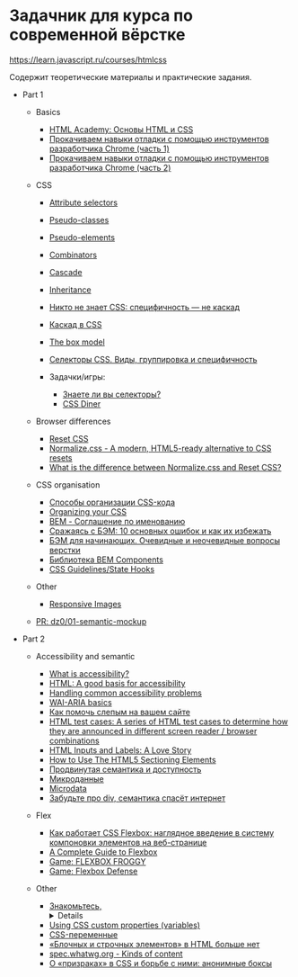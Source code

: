 # Задачник для курса по современной вёрстке

https://learn.javascript.ru/courses/htmlcss

Содержит теоретические материалы и практические задания.

- Part 1
    - Basics
        - [HTML Academy: Основы HTML и CSS](https://htmlacademy.ru/courses/297)
        - [Прокачиваем навыки отладки с помощью инструментов разработчика Chrome (часть 1)](https://css-live.ru/faq/prokachivaem-navyki-otladki-s-pomoshhyu-instrumentov-razrabotchika-chrome-chast-1.html)
        - [Прокачиваем навыки отладки с помощью инструментов разработчика Chrome (часть 2)](https://css-live.ru/faq/prokachivaem-navyki-otladki-s-pomoshhyu-instrumentov-razrabotchika-chrome-chast-2.html)

    - CSS
        - [Attribute selectors](https://developer.mozilla.org/en-US/docs/Web/CSS/Attribute_selectors)
        - [Pseudo-classes](https://developer.mozilla.org/en-US/docs/Web/CSS/Pseudo-classes)
        - [Pseudo-elements](https://developer.mozilla.org/en-US/docs/Web/CSS/Pseudo-elements)
        - [Combinators](https://developer.mozilla.org/en-US/docs/Learn/CSS/Building_blocks/Selectors/Combinators)
        - [Cascade](https://developer.mozilla.org/en-US/docs/Web/CSS/Cascade)
        - [Inheritance](https://developer.mozilla.org/en-US/docs/Web/CSS/inheritance)
        - [Никто не знает CSS: специфичность — не каскад](https://css-live.ru/css/nikto-ne-znaet-css-specifichnost-ne-kaskad.html)
        - [Каскад в CSS](https://xiper.net/learn/css/inheritance-and-cascade/cascade.html)
        - [The box model](https://developer.mozilla.org/en-US/docs/Learn/CSS/Building_blocks/The_box_model)
        - [Селекторы CSS. Виды, группировка и специфичность](https://itchief.ru/html-and-css/selectors)

        - Задачки/игры:
            - [Знаете ли вы селекторы?](https://learn.javascript.ru/css-selectors#tasks)
            - [CSS Diner](https://flukeout.github.io/)

    - Browser differences
        - [Reset CSS](https://meyerweb.com/eric/tools/css/reset/)
        - [Normalize.css - A modern, HTML5-ready alternative to CSS resets](https://necolas.github.io/normalize.css/)
        - [What is the difference between Normalize.css and Reset CSS?](https://stackoverflow.com/questions/6887336/what-is-the-difference-between-normalize-css-and-reset-css)

    - CSS organisation
        - [Способы организации CSS-кода](https://habr.com/ru/post/256109/)
        - [Organizing your CSS](https://developer.mozilla.org/en-US/docs/Learn/CSS/Building_blocks/Organizing)
        - [BEM - Соглашение по именованию](https://ru.bem.info/methodology/naming-convention/)
        - [Сражаясь с БЭМ: 10 основных ошибок и как их избежать](https://habr.com/ru/post/305548/)
        - [БЭМ для начинающих. Очевидные и неочевидные вопросы верстки](https://medium.com/@innabelaya/%D0%B1%D1%8D%D0%BC-%D0%B4%D0%BB%D1%8F-%D0%BD%D0%B0%D1%87%D0%B8%D0%BD%D0%B0%D1%8E%D1%89%D0%B8%D1%85-%D0%BE%D1%87%D0%B5%D0%B2%D0%B8%D0%B4%D0%BD%D1%8B%D0%B5-%D0%B8-%D0%BD%D0%B5%D0%BE%D1%87%D0%B5%D0%B2%D0%B8%D0%B4%D0%BD%D1%8B%D0%B5-%D0%B2%D0%BE%D0%BF%D1%80%D0%BE%D1%81%D1%8B-%D0%B2%D0%B5%D1%80%D1%81%D1%82%D0%BA%D0%B8-1a21d67cf840)
        - [Библиотека BEM Components](https://ru.bem.info/libraries/classic/bem-components/6.0.0/)
        - [CSS Guidelines/State Hooks](https://github.com/chris-pearce/css-guidelines#state-hooks)

    - Other
        - [Responsive Images](https://cloudfour.com/thinks/responsive-images-101-definitions/)

    - [PR: dz0/01-semantic-mockup](https://github.com/js-tasks-ru/htmlcss-20211125_dan-ignatov/pull/2/files)

- Part 2
    - Accessibility and semantic
        - [What is accessibility?](https://developer.mozilla.org/en-US/docs/Learn/Accessibility/What_is_accessibility)
        - [HTML: A good basis for accessibility](https://developer.mozilla.org/en-US/docs/Learn/Accessibility/HTML)
        - [Handling common accessibility problems](https://developer.mozilla.org/en-US/docs/Learn/Tools_and_testing/Cross_browser_testing/Accessibility)
        - [WAI-ARIA basics](https://developer.mozilla.org/en-US/docs/Learn/Accessibility/WAI-ARIA_basics)
        - [Как помочь слепым на вашем сайте](https://weblind.ru/)
        - [HTML test cases: A series of HTML test cases to determine how they are announced in different screen reader / browser combinations](https://russmaxdesign.github.io/accessible-forms/index.html)
        - [HTML Inputs and Labels: A Love Story](https://css-tricks.com/html-inputs-and-labels-a-love-story/)
        - [How to Use The HTML5 Sectioning Elements](https://blog.teamtreehouse.com/use-html5-sectioning-elements)
        - [Продвинутая семантика и доступность](https://webref.ru/layout/advanced-html-css/semantics-accessibility)
        - [Микроданные](https://webref.ru/layout/diveintohtml5/extensibility)
        - [Microdata](https://developer.mozilla.org/en-US/docs/Web/HTML/Microdata)
        - [Забудьте про div, семантика спасёт интернет](https://habr.com/ru/company/htmlacademy/blog/546500/)

    - Flex
        - [Как работает CSS Flexbox: наглядное введение в систему компоновки элементов на веб-странице](https://tproger.ru/translations/how-css-flexbox-works/)
        - [A Complete Guide to Flexbox](https://css-tricks.com/snippets/css/a-guide-to-flexbox/)
        - [Game: FLEXBOX FROGGY](https://flexboxfroggy.com/#ru)
        - [Game: Flexbox Defense](http://www.flexboxdefense.com/)

    - Other
        - [Знакомьтесь, <details>](https://habr.com/ru/post/477520/)
        - [Using CSS custom properties (variables)](https://developer.mozilla.org/en-US/docs/Web/CSS/Using_CSS_custom_properties)
        - [CSS-переменные](https://habr.com/ru/company/ruvds/blog/523370/)
        - [«Блочных и строчных элементов» в HTML больше нет](https://css-live.ru/articles/blochnyx-i-strochnyx-elementov-v-html-bolshe-net.html)
        - [spec.whatwg.org - Kinds of content](https://html.spec.whatwg.org/multipage/dom.html#kinds-of-content)
        - [О «призраках» в CSS и борьбе с ними: анонимные боксы](https://css-live.ru/articles/mysterious-css-anonymous-boxes.html)
